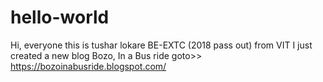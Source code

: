 # hello-world

Hi, everyone this is tushar lokare
BE-EXTC (2018 pass out) from VIT
I just created a new blog
Bozo, In a Bus ride
goto>> https://bozoinabusride.blogspot.com/
